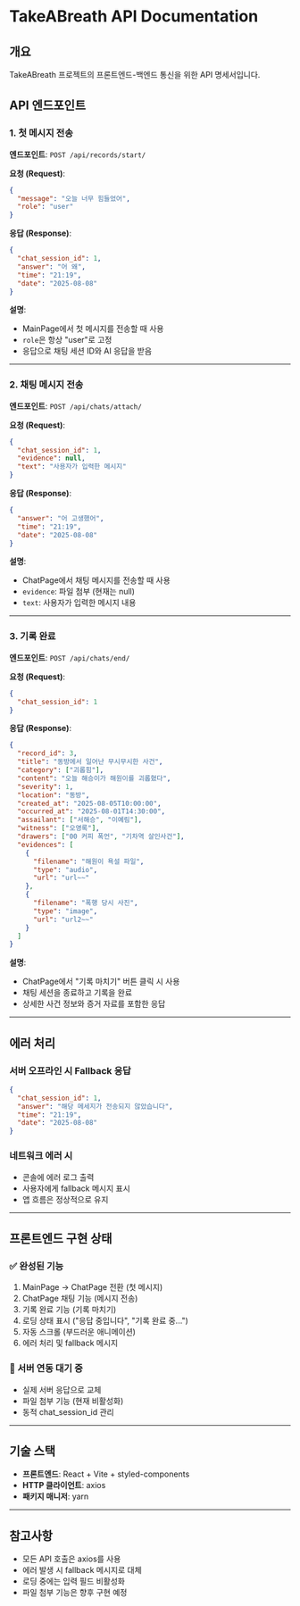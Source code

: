 # TakeABreath API Documentation

## 개요

TakeABreath 프로젝트의 프론트엔드-백엔드 통신을 위한 API 명세서입니다.

## API 엔드포인트

### 1. 첫 메시지 전송

**엔드포인트**: `POST /api/records/start/`

**요청 (Request)**:

```json
{
  "message": "오늘 너무 힘들었어",
  "role": "user"
}
```

**응답 (Response)**:

```json
{
  "chat_session_id": 1,
  "answer": "어 왜",
  "time": "21:19",
  "date": "2025-08-08"
}
```

**설명**:

- MainPage에서 첫 메시지를 전송할 때 사용
- `role`은 항상 "user"로 고정
- 응답으로 채팅 세션 ID와 AI 응답을 받음

---

### 2. 채팅 메시지 전송

**엔드포인트**: `POST /api/chats/attach/`

**요청 (Request)**:

```json
{
  "chat_session_id": 1,
  "evidence": null,
  "text": "사용자가 입력한 메시지"
}
```

**응답 (Response)**:

```json
{
  "answer": "어 고생했어",
  "time": "21:19",
  "date": "2025-08-08"
}
```

**설명**:

- ChatPage에서 채팅 메시지를 전송할 때 사용
- `evidence`: 파일 첨부 (현재는 null)
- `text`: 사용자가 입력한 메시지 내용

---

### 3. 기록 완료

**엔드포인트**: `POST /api/chats/end/`

**요청 (Request)**:

```json
{
  "chat_session_id": 1
}
```

**응답 (Response)**:

```json
{
  "record_id": 3,
  "title": "동방에서 일어난 무시무시한 사건",
  "category": ["괴롭힘"],
  "content": "오늘 해승이가 해원이를 괴롭혔다",
  "severity": 1,
  "location": "동방",
  "created_at": "2025-08-05T10:00:00",
  "occurred_at": "2025-08-01T14:30:00",
  "assailant": ["서해승", "이예림"],
  "witness": ["오영록"],
  "drawers": ["00 커피 폭언", "기차역 살인사건"],
  "evidences": [
    {
      "filename": "해원이 욕설 파일",
      "type": "audio",
      "url": "url~~"
    },
    {
      "filename": "폭행 당시 사진",
      "type": "image",
      "url": "url2~~"
    }
  ]
}
```

**설명**:

- ChatPage에서 "기록 마치기" 버튼 클릭 시 사용
- 채팅 세션을 종료하고 기록을 완료
- 상세한 사건 정보와 증거 자료를 포함한 응답

---

## 에러 처리

### 서버 오프라인 시 Fallback 응답

```json
{
  "chat_session_id": 1,
  "answer": "해당 메세지가 전송되지 않았습니다",
  "time": "21:19",
  "date": "2025-08-08"
}
```

### 네트워크 에러 시

- 콘솔에 에러 로그 출력
- 사용자에게 fallback 메시지 표시
- 앱 흐름은 정상적으로 유지

---

## 프론트엔드 구현 상태

### ✅ 완성된 기능

1. MainPage → ChatPage 전환 (첫 메시지)
2. ChatPage 채팅 기능 (메시지 전송)
3. 기록 완료 기능 (기록 마치기)
4. 로딩 상태 표시 ("응답 중입니다", "기록 완료 중...")
5. 자동 스크롤 (부드러운 애니메이션)
6. 에러 처리 및 fallback 메시지

### 🔄 서버 연동 대기 중

- 실제 서버 응답으로 교체
- 파일 첨부 기능 (현재 비활성화)
- 동적 chat_session_id 관리

---

## 기술 스택

- **프론트엔드**: React + Vite + styled-components
- **HTTP 클라이언트**: axios
- **패키지 매니저**: yarn

---

## 참고사항

- 모든 API 호출은 axios를 사용
- 에러 발생 시 fallback 메시지로 대체
- 로딩 중에는 입력 필드 비활성화
- 파일 첨부 기능은 향후 구현 예정
